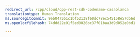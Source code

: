 ```yaml
---
redirect_url: /cpp/cloud/cpp-rest-sdk-codename-casablanca
translationtype: Human Translation
ms.sourcegitcommit: 9eb0475b1c1bf52138f60dc78ec545158e57db6d
ms.openlocfilehash: 74ddd22e01f5ed9026bc37f01baa3d9d052e0bd1

---
```




<!--HONumber=Jan17_HO2-->


